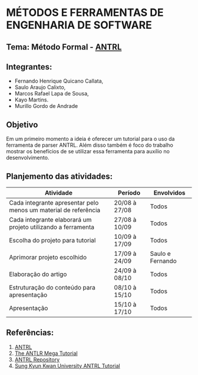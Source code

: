 # MÉTODOS E FERRAMENTAS DE ENGENHARIA DE SOFTWARE

## Tema: Método Formal - [ANTRL](http://www.antlr.org/)

## Integrantes:
  * Fernando Henrique Quicano Callata,
  * Saulo Araujo Calixto,
  * Marcos Rafael Lapa de Sousa,
  * Kayo Martins.
  * Murillo Gordo de Andrade
  
  ## Objetivo
  
  Em um primeiro momento a ideia é oferecer um tutorial para o uso da ferramenta de parser ANTRL. Além disso também é foco do trabalho mostrar os benefícios de se utilizar essa ferramenta para auxílio no desenvolvimento.
  
  ## Planjemento das atividades:

| Atividade  | Período | Envolvidos |
| ------------- | ------------- | ------------- |
| Cada integrante apresentar pelo menos um material de referência | 20/08 à 27/08  | Todos |
| Cada integrante elaborará um projeto utilizando a ferramenta | 27/08 à 10/09  | Todos |
| Escolha do projeto para tutorial | 10/09 à 17/09  | Todos |
| Aprimorar projeto escolhido | 17/09 à 24/09 | Saulo e Fernando |
| Elaboração do artigo | 24/09 à 08/10 | Todos |
| Estruturação do conteúdo para apresentação | 08/10 à 15/10  | Todos |
| Apresentação | 15/10 à 17/10  | Todos |

  ## Referências:
  
  1. [ANTRL](http://www.antlr.org/)
  2. [The ANTLR Mega Tutorial](https://tomassetti.me/antlr-mega-tutorial/)
  3. [ANTRL Repository](https://github.com/antlr/antlr4)
  4. [Sung Kyun Kwan University ANTRL Tutorial](http://arcs.skku.edu/pmwiki/uploads/Courses/ProgrammingLanguages/ANTLR-tutorial.pdf)
